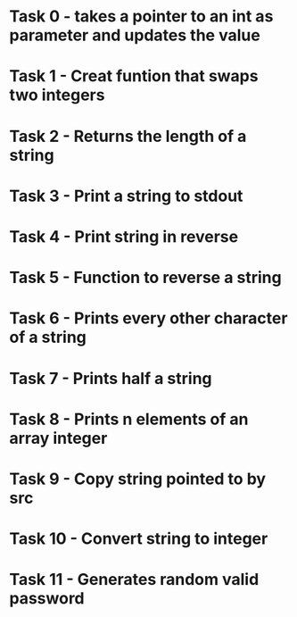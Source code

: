 # Task 0 - takes a pointer to an int as parameter and updates the value
# Task 1 - Creat funtion that swaps two integers
# Task 2 - Returns the length of a string
# Task 3 - Print a string to stdout
# Task 4 - Print string in reverse
# Task 5 - Function to reverse a string
# Task 6 - Prints every other character of a string
# Task 7 - Prints half a string
# Task 8 - Prints n elements of an array integer
# Task 9 - Copy string pointed to by src
# Task 10 - Convert string to integer
# Task 11 - Generates random valid password
